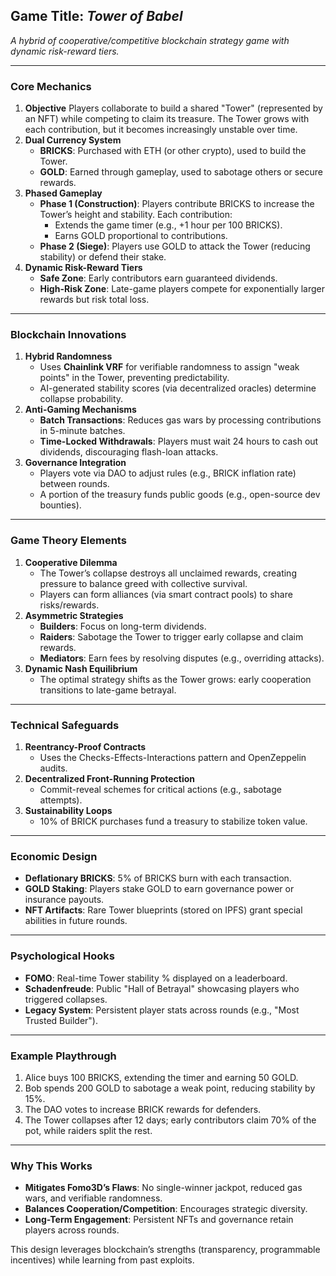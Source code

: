 ## **Game Title**: *Tower of Babel*

*A hybrid of cooperative/competitive blockchain strategy game with dynamic risk-reward tiers.*

---

### **Core Mechanics**

1. **Objective**
Players collaborate to build a shared "Tower" (represented by an NFT) while competing to claim its treasure. The Tower grows with each contribution, but it becomes increasingly unstable over time.
2. **Dual Currency System**
    - **BRICKS**: Purchased with ETH (or other crypto), used to build the Tower.
    - **GOLD**: Earned through gameplay, used to sabotage others or secure rewards.
3. **Phased Gameplay**
    - **Phase 1 (Construction)**:
Players contribute BRICKS to increase the Tower’s height and stability. Each contribution:
        - Extends the game timer (e.g., +1 hour per 100 BRICKS).
        - Earns GOLD proportional to contributions.
    - **Phase 2 (Siege)**:
Players use GOLD to attack the Tower (reducing stability) or defend their stake.
4. **Dynamic Risk-Reward Tiers**
    - **Safe Zone**: Early contributors earn guaranteed dividends.
    - **High-Risk Zone**: Late-game players compete for exponentially larger rewards but risk total loss.

---

### **Blockchain Innovations**

1. **Hybrid Randomness**
    - Uses **Chainlink VRF** for verifiable randomness to assign "weak points" in the Tower, preventing predictability.
    - AI-generated stability scores (via decentralized oracles) determine collapse probability.
2. **Anti-Gaming Mechanisms**
    - **Batch Transactions**: Reduces gas wars by processing contributions in 5-minute batches.
    - **Time-Locked Withdrawals**: Players must wait 24 hours to cash out dividends, discouraging flash-loan attacks.
3. **Governance Integration**
    - Players vote via DAO to adjust rules (e.g., BRICK inflation rate) between rounds.
    - A portion of the treasury funds public goods (e.g., open-source dev bounties).

---

### **Game Theory Elements**

1. **Cooperative Dilemma**
    - The Tower’s collapse destroys all unclaimed rewards, creating pressure to balance greed with collective survival.
    - Players can form alliances (via smart contract pools) to share risks/rewards.
2. **Asymmetric Strategies**
    - **Builders**: Focus on long-term dividends.
    - **Raiders**: Sabotage the Tower to trigger early collapse and claim rewards.
    - **Mediators**: Earn fees by resolving disputes (e.g., overriding attacks).
3. **Dynamic Nash Equilibrium**
    - The optimal strategy shifts as the Tower grows: early cooperation transitions to late-game betrayal.

---

### **Technical Safeguards**

1. **Reentrancy-Proof Contracts**
    - Uses the Checks-Effects-Interactions pattern and OpenZeppelin audits.
2. **Decentralized Front-Running Protection**
    - Commit-reveal schemes for critical actions (e.g., sabotage attempts).
3. **Sustainability Loops**
    - 10% of BRICK purchases fund a treasury to stabilize token value.

---

### **Economic Design**

- **Deflationary BRICKS**: 5% of BRICKS burn with each transaction.
- **GOLD Staking**: Players stake GOLD to earn governance power or insurance payouts.
- **NFT Artifacts**: Rare Tower blueprints (stored on IPFS) grant special abilities in future rounds.

---

### **Psychological Hooks**

- **FOMO**: Real-time Tower stability % displayed on a leaderboard.
- **Schadenfreude**: Public "Hall of Betrayal" showcasing players who triggered collapses.
- **Legacy System**: Persistent player stats across rounds (e.g., "Most Trusted Builder").

---

### **Example Playthrough**

1. Alice buys 100 BRICKS, extending the timer and earning 50 GOLD.
2. Bob spends 200 GOLD to sabotage a weak point, reducing stability by 15%.
3. The DAO votes to increase BRICK rewards for defenders.
4. The Tower collapses after 12 days; early contributors claim 70% of the pot, while raiders split the rest.

---

### **Why This Works**

- **Mitigates Fomo3D’s Flaws**: No single-winner jackpot, reduced gas wars, and verifiable randomness.
- **Balances Cooperation/Competition**: Encourages strategic diversity.
- **Long-Term Engagement**: Persistent NFTs and governance retain players across rounds.

This design leverages blockchain’s strengths (transparency, programmable incentives) while learning from past exploits.

